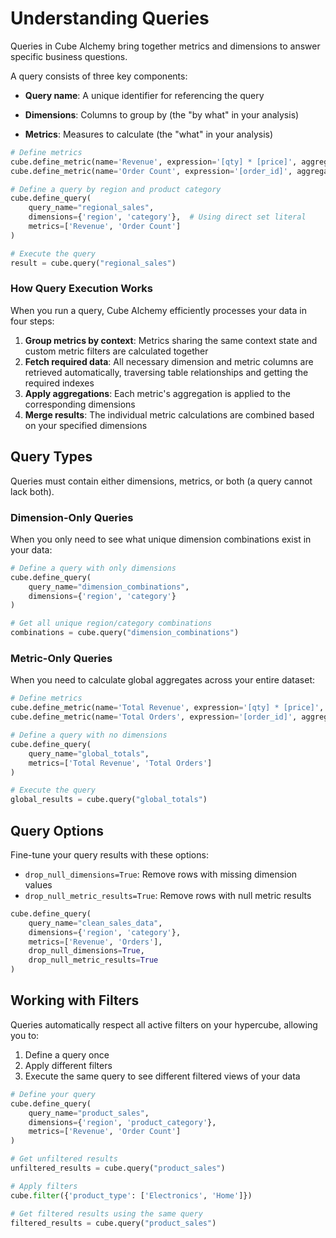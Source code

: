 # Understanding Queries

Queries in Cube Alchemy bring together metrics and dimensions to answer specific business questions.

A query consists of three key components:

- **Query name**: A unique identifier for referencing the query

- **Dimensions**: Columns to group by (the "by what" in your analysis)

- **Metrics**: Measures to calculate (the "what" in your analysis)

```python
# Define metrics
cube.define_metric(name='Revenue', expression='[qty] * [price]', aggregation='sum')
cube.define_metric(name='Order Count', expression='[order_id]', aggregation='count')

# Define a query by region and product category
cube.define_query(
    query_name="regional_sales",
    dimensions={'region', 'category'},  # Using direct set literal
    metrics=['Revenue', 'Order Count']
)

# Execute the query
result = cube.query("regional_sales")
```

### How Query Execution Works

When you run a query, Cube Alchemy efficiently processes your data in four steps:

1. **Group metrics by context**: Metrics sharing the same context state and custom metric filters are calculated together
2. **Fetch required data**: All necessary dimension and metric columns are retrieved automatically, traversing table relationships and getting the required indexes
3. **Apply aggregations**: Each metric's aggregation is applied to the corresponding dimensions
4. **Merge results**: The individual metric calculations are combined based on your specified dimensions


## Query Types

Queries must contain either dimensions, metrics, or both (a query cannot lack both).

### Dimension-Only Queries

When you only need to see what unique dimension combinations exist in your data:

```python
# Define a query with only dimensions
cube.define_query(
    query_name="dimension_combinations",
    dimensions={'region', 'category'}
)

# Get all unique region/category combinations
combinations = cube.query("dimension_combinations")
```

### Metric-Only Queries

When you need to calculate global aggregates across your entire dataset:

```python
# Define metrics
cube.define_metric(name='Total Revenue', expression='[qty] * [price]', aggregation='sum')
cube.define_metric(name='Total Orders', expression='[order_id]', aggregation='count')

# Define a query with no dimensions
cube.define_query(
    query_name="global_totals",
    metrics=['Total Revenue', 'Total Orders']
)

# Execute the query
global_results = cube.query("global_totals")
```

## Query Options

Fine-tune your query results with these options:

- `drop_null_dimensions=True`: Remove rows with missing dimension values
- `drop_null_metric_results=True`: Remove rows with null metric results

```python
cube.define_query(
    query_name="clean_sales_data",
    dimensions={'region', 'category'},
    metrics=['Revenue', 'Orders'],
    drop_null_dimensions=True,
    drop_null_metric_results=True
)
```

## Working with Filters

Queries automatically respect all active filters on your hypercube, allowing you to:

1. Define a query once
2. Apply different filters
3. Execute the same query to see different filtered views of your data

```python
# Define your query
cube.define_query(
    query_name="product_sales",
    dimensions={'region', 'product_category'},
    metrics=['Revenue', 'Order Count']
)

# Get unfiltered results
unfiltered_results = cube.query("product_sales")

# Apply filters
cube.filter({'product_type': ['Electronics', 'Home']})

# Get filtered results using the same query
filtered_results = cube.query("product_sales")
```